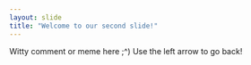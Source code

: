 ```yaml
---
layout: slide
title: "Welcome to our second slide!"
---
```

Witty comment or meme here ;^)
Use the left arrow to go back!
